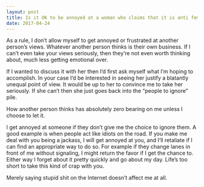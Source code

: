 ```yaml
---
layout: post
title: Is it OK to be annoyed at a woman who claims that it is anti feminist for a man to not pay for and plan all dates?
date: 2017-04-24
---
```


<p>As a rule, I don’t allow myself to get annoyed or frustrated at another person’s views. Whatever another person thinks is their own business. If I can’t even take your views seriously, then they’re not even worth thinking about, much less getting emotional over.</p><p>If I wanted to discuss it with her then I’d first ask myself what I’m hoping to accomplish. In your case I’d be interested in seeing her justify a blatantly unequal point of view. It would be up to her to convince me to take her seriously. If she can’t then she just goes back into the “people to ignore” pile.</p><p>How another person thinks has absolutely zero bearing on me unless I choose to let it.</p><p>I get annoyed at someone if they don’t give me the choice to ignore them. A good example is when people act like idiots on the road. If you make me deal with you being a jackass, I will get annoyed at you, and I’ll retaliate if I can find an appropriate way to do so. For example if they change lanes in front of me without signaling, I might return the favor if I get the chance to. Either way I forget about it pretty quickly and go about my day. Life’s too short to take this kind of crap with you.</p><p>Merely saying stupid shit on the Internet doesn’t affect me at all.</p>
